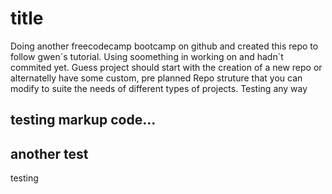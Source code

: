 # title

Doing another freecodecamp bootcamp on github and created this repo to follow gwen´s tutorial.
Using soomething in working on and hadn´t commited yet. Guess project should start with the creation of a new repo or alternatelly
have some custom, pre planned Repo struture that you can modify to suite the needs of different types of projects.
Testing any way

## testing markup code...

## another test

testing
